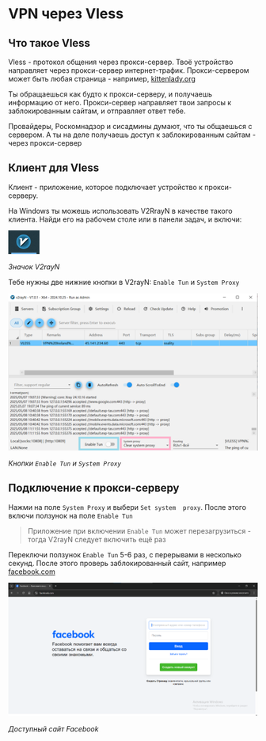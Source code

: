 # VPN через Vless

## Что такое Vless

Vless - протокол общения через прокси-сервер. Твоё устройство направляет через прокси-сервер интернет-трафик. Прокси-сервером может быть любая страница - например, [kittenlady.org](https://www.kittenlady.org)

Ты обращаешься как будто к прокси-серверу, и получаешь информацию от него. Прокси-сервер направляет твои запросы к заблокированным сайтам, и отправляет ответ тебе. 

Провайдеры, Роскомнадзор и сисадмины думают, что ты общаешься с сервером. А ты на деле получаешь доступ к заблокированным сайтам - через прокси-сервер

## Клиент для Vless

Клиент - приложение, которое подключает устройство к прокси-серверу.

На Windows ты можешь использовать V2RrayN в качестве такого клиента. Найди его на рабочем столе или в панели задач, и включи:

![Включение V2rayN](img/01/01.png)

*Значок V2rayN*

Тебе нужны две нижние кнопки в V2rayN: `Enable Tun` и `System Proxy`

![Клиент V2rayN](img/01/02.png)

*Кнопки `Enable Tun` и `System Proxy`*

## Подключение к прокси-серверу

Нажми на поле `System Proxy` и выбери `Set system  proxy`. После этого включи ползунок на поле `Enable Tun`

> Приложение при включении `Enable Tun` может перезагрузиться - тогда V2rayN следует включить ещё раз

Переключи ползунок `Enable Tun` 5-6 раз, с перерывами в несколько секунд. После этого проверь заблокированный сайт, например [facebook.com](https://www.facebook.com)

![Доступный сайт Facebook](img/01/03.png)

*Доступный сайт Facebook*
